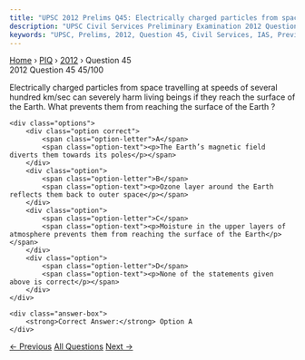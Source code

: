 ```yaml
---
title: "UPSC 2012 Prelims Q45: Electrically charged particles from space travelling at spee..."
description: "UPSC Civil Services Preliminary Examination 2012 Question 45 with options and answer"
keywords: "UPSC, Prelims, 2012, Question 45, Civil Services, IAS, Previous Year Questions"
---
```


<nav class="breadcrumb">
    <a href="../../">Home</a>
    <span>›</span>
    <a href="../">PIQ</a>
    <span>›</span>
    <a href="./">2012</a>
    <span>›</span>
    <span>Question 45</span>
</nav>

<div class="question-header">
    <div class="question-meta">
        <span class="year-badge">2012</span>
        <span class="question-number">Question 45</span>
        <span class="progress">45/100</span>
    </div>
    <div class="progress-bar">
        <div class="progress-fill" style="width: 45.0%"></div>
    </div>
</div>

<div class="question-content">
    <div class="question-text">
        <p>Electrically charged particles from space travelling at speeds of several hundred km/sec can severely harm living beings if they reach the surface of the Earth. What prevents them from reaching the surface of the Earth ?</p>
    </div>
    
    <div class="options">
        <div class="option correct">
            <span class="option-letter">A</span>
            <span class="option-text"><p>The Earth’s magnetic field diverts them towards its poles</p></span>
        </div>
        <div class="option">
            <span class="option-letter">B</span>
            <span class="option-text"><p>Ozone layer around the Earth reflects them back to outer space</p></span>
        </div>
        <div class="option">
            <span class="option-letter">C</span>
            <span class="option-text"><p>Moisture in the upper layers of atmosphere prevents them from reaching the surface of the Earth</p></span>
        </div>
        <div class="option">
            <span class="option-letter">D</span>
            <span class="option-text"><p>None of the statements given above is correct</p></span>
        </div>
    </div>

    <div class="answer-box">
        <strong>Correct Answer:</strong> Option A
    </div>
</div>

<div class="question-nav">
    <a href="../q044-which-of-the-following-isare-cited-by-the-scientis/" class="nav-btn prev">← Previous</a>
    <a href="../" class="nav-btn center">All Questions</a>
    <a href="../q046-with-reference-to-the-scientific-progress-of-ancie/" class="nav-btn next">Next →</a>
</div>
